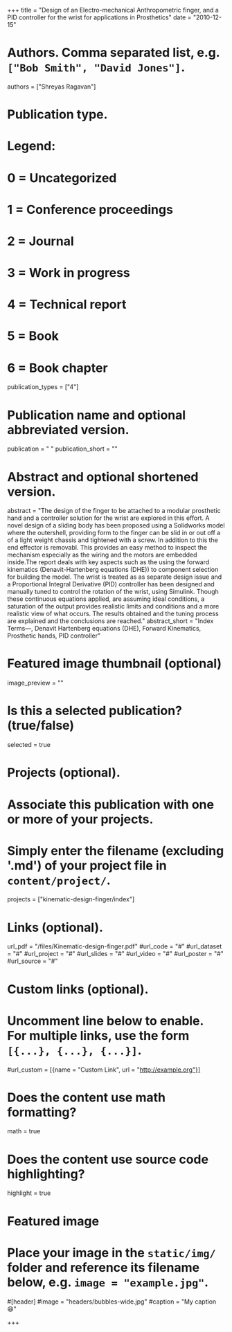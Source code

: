 +++
title = "Design of an Electro-mechanical Anthropometric finger, and a PID controller for the wrist for applications in Prosthetics"
date = "2010-12-15"

# Authors. Comma separated list, e.g. `["Bob Smith", "David Jones"]`.
authors = ["Shreyas Ragavan"]

# Publication type.
# Legend:
# 0 = Uncategorized
# 1 = Conference proceedings
# 2 = Journal
# 3 = Work in progress
# 4 = Technical report
# 5 = Book
# 6 = Book chapter
publication_types = ["4"]

# Publication name and optional abbreviated version.
publication = " "
publication_short = ""

# Abstract and optional shortened version.
abstract = "The design of the finger to be attached to a modular prosthetic hand and a controller solution for the wrist are explored in this effort. A novel design of a sliding body has been proposed using a Solidworks model where the outershell, providing form to the finger can be slid in or out off a of a light weight chassis and tightened with a screw. In addition to this the end effector is removabl. This provides an easy method to inspect the mechanism especially as the wiring and the motors are embedded inside.The report deals with key aspects such as the using the forward kinematics (Denavit-Hartenberg equations (DHE)) to component selection for building the model. The wrist is treated as as separate design issue and a Proportional Integral Derivative (PID) controller has been designed and manually tuned to control the rotation of the wrist, using Simulink. Though these continuous equations applied, are assuming ideal conditions, a saturation of the output provides realistic limits and conditions and a more realistic view of what occurs. The results obtained and the tuning process are explained and the conclusions are reached."
abstract_short = "Index Terms—, Denavit Hartenberg equations (DHE), Forward Kinematics, Prosthetic hands, PID controller"

# Featured image thumbnail (optional)
image_preview = ""

# Is this a selected publication? (true/false)
selected = true

# Projects (optional).
#   Associate this publication with one or more of your projects.
#   Simply enter the filename (excluding '.md') of your project file in `content/project/`.
projects = ["kinematic-design-finger/index"]

# Links (optional).
url_pdf = "/files/Kinematic-design-finger.pdf"
#url_code = "#"
#url_dataset = "#"
#url_project = "#"
#url_slides = "#"
#url_video = "#"
#url_poster = "#"
#url_source = "#"

# Custom links (optional).
#   Uncomment line below to enable. For multiple links, use the form `[{...}, {...}, {...}]`.
#url_custom = [{name = "Custom Link", url = "http://example.org"}]

# Does the content use math formatting?
math = true

# Does the content use source code highlighting?
highlight = true

# Featured image
# Place your image in the `static/img/` folder and reference its filename below, e.g. `image = "example.jpg"`.
#[header]
#image = "headers/bubbles-wide.jpg"
#caption = "My caption :smile:"

+++
